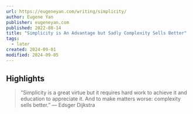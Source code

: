 ```yaml
---
url: https://eugeneyan.com/writing/simplicity/
author: Eugene Yan
publisher: eugeneyan.com
published: 2022-08-14
title: "Simplicity is An Advantage but Sadly Complexity Sells Better"
tags:
  - later
created: 2024-09-01
modified: 2024-09-05
---
```


## Highlights

> “Simplicity is a great virtue but it requires hard work to achieve it and education to appreciate it. And to make matters worse: complexity sells better.” — Edsger Dijkstra

